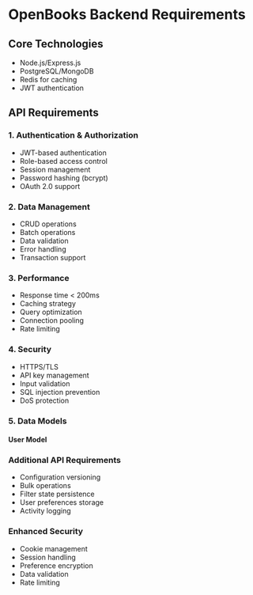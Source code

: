 # OpenBooks Backend Requirements

## Core Technologies
- Node.js/Express.js
- PostgreSQL/MongoDB
- Redis for caching
- JWT authentication

## API Requirements

### 1. Authentication & Authorization
- JWT-based authentication
- Role-based access control
- Session management
- Password hashing (bcrypt)
- OAuth 2.0 support

### 2. Data Management
- CRUD operations
- Batch operations
- Data validation
- Error handling
- Transaction support

### 3. Performance
- Response time < 200ms
- Caching strategy
- Query optimization
- Connection pooling
- Rate limiting

### 4. Security
- HTTPS/TLS
- API key management
- Input validation
- SQL injection prevention
- DoS protection

### 5. Data Models

#### User Model 

### Additional API Requirements
- Configuration versioning
- Bulk operations
- Filter state persistence
- User preferences storage
- Activity logging

### Enhanced Security
- Cookie management
- Session handling
- Preference encryption
- Data validation
- Rate limiting
